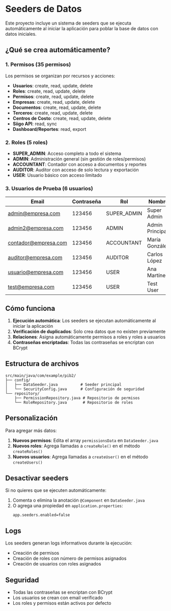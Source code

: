 # Seeders de Datos

Este proyecto incluye un sistema de seeders que se ejecuta automáticamente al iniciar la aplicación para poblar la base de datos con datos iniciales.

## ¿Qué se crea automáticamente?

### 1. Permisos (35 permisos)
Los permisos se organizan por recursos y acciones:

- **Usuarios**: create, read, update, delete
- **Roles**: create, read, update, delete  
- **Permisos**: create, read, update, delete
- **Empresas**: create, read, update, delete
- **Documentos**: create, read, update, delete
- **Terceros**: create, read, update, delete
- **Centros de Costo**: create, read, update, delete
- **Siigo API**: read, sync
- **Dashboard/Reportes**: read, export

### 2. Roles (5 roles)
- **SUPER_ADMIN**: Acceso completo a todo el sistema
- **ADMIN**: Administración general (sin gestión de roles/permisos)
- **ACCOUNTANT**: Contador con acceso a documentos y reportes
- **AUDITOR**: Auditor con acceso de solo lectura y exportación
- **USER**: Usuario básico con acceso limitado

### 3. Usuarios de Prueba (6 usuarios)

| Email | Contraseña | Rol | Nombre |
|-------|------------|-----|--------|
| admin@empresa.com | 123456 | SUPER_ADMIN | Super Admin |
| admin2@empresa.com | 123456 | ADMIN | Admin Principal |
| contador@empresa.com | 123456 | ACCOUNTANT | María González |
| auditor@empresa.com | 123456 | AUDITOR | Carlos López |
| usuario@empresa.com | 123456 | USER | Ana Martínez |
| test@empresa.com | 123456 | USER | Test User |

## Cómo funciona

1. **Ejecución automática**: Los seeders se ejecutan automáticamente al iniciar la aplicación
2. **Verificación de duplicados**: Solo crea datos que no existen previamente
3. **Relaciones**: Asigna automáticamente permisos a roles y roles a usuarios
4. **Contraseñas encriptadas**: Todas las contraseñas se encriptan con BCrypt

## Estructura de archivos

```
src/main/java/com/example/pib2/
├── config/
│   ├── DataSeeder.java          # Seeder principal
│   └── SecurityConfig.java      # Configuración de seguridad
└── repository/
    ├── PermissionRepository.java # Repositorio de permisos
    └── RoleRepository.java       # Repositorio de roles
```

## Personalización

Para agregar más datos:

1. **Nuevos permisos**: Edita el array `permissionsData` en `DataSeeder.java`
2. **Nuevos roles**: Agrega llamadas a `createRole()` en el método `createRoles()`
3. **Nuevos usuarios**: Agrega llamadas a `createUser()` en el método `createUsers()`

## Desactivar seeders

Si no quieres que se ejecuten automáticamente:

1. Comenta o elimina la anotación `@Component` en `DataSeeder.java`
2. O agrega una propiedad en `application.properties`:
   ```properties
   app.seeders.enabled=false
   ```

## Logs

Los seeders generan logs informativos durante la ejecución:
- Creación de permisos
- Creación de roles con número de permisos asignados
- Creación de usuarios con roles asignados

## Seguridad

- Todas las contraseñas se encriptan con BCrypt
- Los usuarios se crean con email verificado
- Los roles y permisos están activos por defecto


